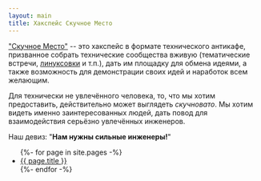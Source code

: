 ```yaml
---
layout: main
title: Хакспейс Скучное Место
---
```


["Скучное Место"](http://boringplace.org/) -- это хакспейс в формате
технического антикафе, призванное собрать технические сообщества
вживую (тематические встречи, [линуксовки](sarlug/meetup) и т.п.), дать им площадку для
обмена идеями, а также возможность для демонстрации своих идей и наработок всем желающим.

Для технически не увлечённого человека, то, что мы хотим
предоставить, действительно может выглядеть *скучновато*.
Мы хотим видеть именно заинтересованных людей,
дать повод для взаимодействия серьёзно увлечённых инженеров.

Наш девиз: "**Нам нужны сильные инженеры!**"

<section id="about">
  <ul>
    {%- for page in site.pages -%}
    <li><a href="{{ page.url }}">{{ page.title }}</a></li>
    {%- endfor -%}
  </ul>
</section>

